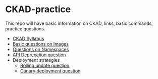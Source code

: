 # CKAD-practice
This repo will have basic information on CKAD, links, basic commands, practice questions.
- [CKAD Syllabus](https://github.com/letonkargit/CKAD-practice/blob/main/practicequestions/CKAD-Syllabus.md)
- [Basic questions on Images](https://github.com/letonkargit/CKAD-practice/blob/main/practicequestions/Images-questions.md)
- [Questions on Namespaces](https://github.com/letonkargit/CKAD-practice/blob/main/practicequestions/Namespaces-qestions.md)
- [API Deprecation question](https://github.com/letonkargit/CKAD-practice/blob/main/practicequestions/API%20Deprecation%20question.md)
- Deployment strategies
  - [Rolling update question](https://github.com/letonkargit/CKAD-practice/blob/main/practicequestions/deployment-questions/Deployment-rollingupdate.md)
  - [Canary deployment question](https://github.com/letonkargit/CKAD-practice/blob/main/practicequestions/deployment-questions/Deployment-canary.md)

